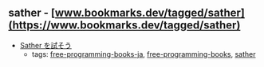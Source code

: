 sather - [www.bookmarks.dev/tagged/sather](https://www.bookmarks.dev/tagged/sather)
---
* [Sather を試そう](http://www.shido.info/sather/index.html)
    * tags: [free-programming-books-ja](../tagged/free-programming-books-ja.md), [free-programming-books](../tagged/free-programming-books.md), [sather](../tagged/sather.md)
